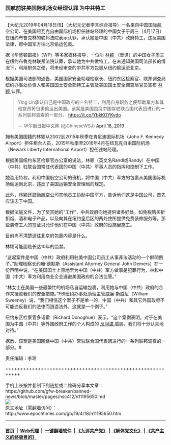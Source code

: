 ### 国航前驻美国际机场女经理认罪 为中共特工
------------------------

<p>
 【大纪元2019年04月18日讯】（大纪元记者李言综合报导）一名来自中国国际航空公司、在美国纽瓦克自由国际机场担任驻站经理的中国女子于周三（4月17日）在纽约布鲁克林的联邦法院表示认罪，承认她是中国（中共）政府特工，违反美国法律，帮中国军方往北京偷运包裹。
</p>
<p>
 据《华盛顿邮报》（WP）等多家媒体报导，一位叫
 <a href="http://www.epochtimes.com/gb/tag/%E6%9E%97%E9%A2%96.html">
  林颖
 </a>
 （音译）的中国女子周三在纽约布鲁克林联邦法院认罪，承认她为中共做特工，在未通知美国司法部长的情况下，利用职务之便，将未经审查的中共军方包裹从纽约偷运至北京。
</p>
<p>
 根据美国司法部的通告，美国国家安全助理检察长、纽约东区检察官、联邦调查局纽约办事处负责人和美国国土安全部特工主管及美国国土安全调查局官员宣布
 <a href="http://www.epochtimes.com/gb/tag/%E6%9E%97%E9%A2%96.html">
  林颖
 </a>
 认罪。
</p>
<p>
</p>
<blockquote class="twitter-tweet" data-lang="en">
 <p dir="ltr" lang="zh">
  Ying Lin承认自己是中国政府的一名特工，利用自身职务之便帮助军方和其他官员将包裹偷运出美国。该案是美国围绕中国常驻联合国代表团进行的一系列联邦调查的一部分。
  <a href="https://t.co/YbkKOYKvdo">
   https://t.co/YbkKOYKvdo
  </a>
 </p>
 <p>
  — 华尔街日报中文网 (@ChineseWSJ)
  <a href="https://twitter.com/ChineseWSJ/status/1118725593154183169?ref_src=twsrc%5Etfw">
   April 18, 2019
  </a>
 </p>
</blockquote>
<p>
 <p>
  拥有美国国籍的林颖从2002到2015年秋季在肯尼迪国际机场（John F. Kennedy Airport）担任柜台人员，2015年秋季至2016年4月在纽瓦克自由国际机场（Newark Liberty International Airport）担任驻站经理。
 </p>
 <p>
  根据美国纽约东区检察官办公室的说法，林颖（英文名Randi或Randy）在中国（中共）驻联合国常驻代表团的中国（中共）军事人员的指挥和控制下工作。
 </p>
 <p>
  她滥用特权，利用中国航空公司的班机，将中国（中共）军方的包裹从美国国际机场偷运到北京，违反了美国运输安全管理局的规定。
 </p>
 <p>
  此外，林颖还鼓励航空公司其他员工协助中国军方，告诉他们这是中国公司，首先应该忠于中国。
 </p>
 <p>
  根据法庭文件，为了奖赏她的“工作”，中共政府向她提供诸多好处，如免税购买折扣烟、酒和电子产品，以及向其在纽约皇后区的两处住所提供免费装修服务等。那些装修工人的签证只允许他们在中国（中共）政府的设施里施工。
 </p>
 <p>
  目前尚不清楚送往北京的包裹内容是什么。
 </p>
 <p>
  林颖可能面临长达10年的监禁。
 </p>
 <p>
  “这起案件是中国（中共）政府利用驻美中国公司员工从事非法活动的一个鲜明例子。”助理检察长约翰‧德默斯（Assistant Attorney General John Demers）在一份声明中说，“在美国国土上背地里为中国（中共）军方做事是犯罪行为，林和中国（中共）军方利用商业企业逃避美国政府的合法监管。”
 </p>
 <p>
  “林女士在美国一些最繁忙的机场私自运输包裹，利用她与中国（中共）政府的合作来挫败我们的安全措施。”FBI纽约办事处助理主管威廉‧斯威尼（William Sweeney）说，“我们相信这个案子不是单一的，中国（中共）和其它外国政府不可能违反我们的法律而逍遥法外，这就是一个例子。”
 </p>
 <p>
  纽约东区检察官多诺霍（Richard Donoghue）表示，“这个案例表明，对于在美国为中国（中共）等外国政府工作的个人构成的
  <a href="http://www.epochtimes.com/gb/tag/%E5%8F%8D%E9%97%B4%E8%B0%8D.html">
   反间谍
  </a>
  威胁，我们将十分认真地对待。”
 </p>
 <p>
  据悉，该案是美国围绕中国（中共）常驻联合国代表团进行的一系列联邦调查的一部分。#
 </p>
 <p>
  责任编辑：李玲
 </p>
</p>
+++++++++++++++++++++++++++++++++++++++++++++++++++++++++++<br/><br/>
手机上长按并复制下列链接或二维码分享本文章：<br/>
https://github.com/gfw-breaker/banned-news/blob/master/pages/nsc412/n11195650.md <br/>
<a href='https://github.com/gfw-breaker/banned-news/blob/master/pages/nsc412/n11195650.md'><img src='https://github.com/gfw-breaker/banned-news/blob/master/pages/nsc412/n11195650.md.png'/></a> <br/>
原文地址（需翻墙访问）：http://www.epochtimes.com/gb/19/4/18/n11195650.htm


------------------------
#### [首页](https://github.com/gfw-breaker/banned-news/blob/master/README.md) &nbsp;|&nbsp; [Web代理](https://github.com/labour-camp/helloworld) &nbsp;|&nbsp; [一键翻墙软件](https://github.com/gfw-breaker/nogfw/blob/master/README.md) &nbsp;| [《九评共产党》](https://github.com/gfw-breaker/9ping.md/blob/master/README.md#九评之一评共产党是什么) | [《解体党文化》](https://github.com/gfw-breaker/jtdwh.md/blob/master/README.md) | [《共产主义的终极目的》](https://github.com/gfw-breaker/gczydzjmd.md/blob/master/README.md)

